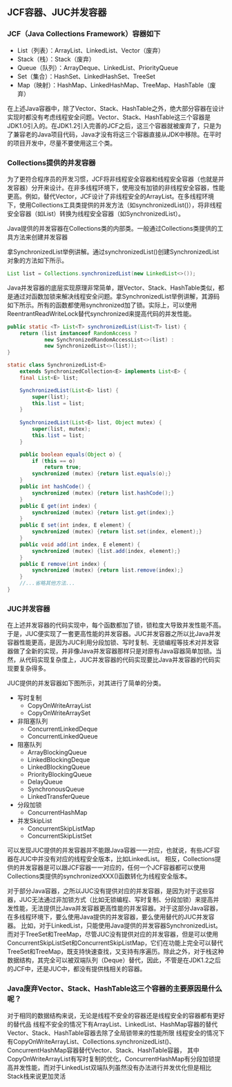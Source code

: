 ## JCF容器、JUC并发容器

### JCF（Java Collections Framework）容器如下
- List（列表）：ArrayList、LinkedList、Vector（废弃）
- Stack（栈）：Stack（废弃）
- Queue（队列）：ArrayDeque、LinkedList、PriorityQueue
- Set（集合）：HashSet、LinkedHashSet、TreeSet
- Map（映射）：HashMap、LinkedHashMap、TreeMap、HashTable（废弃）

在上述Java容器中，除了Vector、Stack、HashTable之外，绝大部分容器在设计实现时都没有考虑线程安全问题。Vector、Stack、HashTable这三个容器是JDK1.0引入的。在JDK1.2引入完善的JCF之后，这三个容器就被废弃了，只是为了兼容老的Java项目代码，Java才没有将这三个容器直接从JDK中移除。在平时的项目开发中，尽量不要使用这三个类。

### Collections提供的并发容器
为了更符合程序员的开发习惯，JCF将非线程安全容器和线程安全容器（也就是并发容器）分开来设计。在非多线程环境下，使用没有加锁的非线程安全容器，性能更高。例如，替代Vector，JCF设计了非线程安全的ArrayList。在多线程环境下，使用Collections工具类提供的并发方法（如synchronizedList()），将非线程安全容器（如List）转换为线程安全容器（如SynchronizedList）。

Java提供的并发容器在Collections类的内部类。一般通过Collections类提供的工具方法来创建并发容器

拿SynchronizedList举例讲解。通过synchronizedList()创建SynchronizedList对象的方法如下所示。
~~~java
List list = Collections.synchronizedList(new LinkedList<>());
~~~

Java并发容器的底层实现原理非常简单，跟Vector、Stack、HashTable类似，都是通过对函数加锁来解决线程安全问题。拿SynchronizedList举例讲解，其源码如下所示。所有的函数都使用synchronized加了锁。实际上，可以使用ReentrantReadWriteLock替代synchronized来提高代码的并发性能。
~~~java
public static <T> List<T> synchronizedList(List<T> list) {
    return (list instanceof RandomAccess ?
            new SynchronizedRandomAccessList<>(list) :
            new SynchronizedList<>(list));
}

static class SynchronizedList<E>
    extends SynchronizedCollection<E> implements List<E> {
    final List<E> list;

    SynchronizedList(List<E> list) {
        super(list);
        this.list = list;
    }
    
    SynchronizedList(List<E> list, Object mutex) {
        super(list, mutex);
        this.list = list;
    }

    public boolean equals(Object o) {
        if (this == o)
            return true;
        synchronized (mutex) {return list.equals(o);}
    }
    public int hashCode() {
        synchronized (mutex) {return list.hashCode();}
    }
    public E get(int index) {
        synchronized (mutex) {return list.get(index);}
    }
    public E set(int index, E element) {
        synchronized (mutex) {return list.set(index, element);}
    }
    public void add(int index, E element) {
        synchronized (mutex) {list.add(index, element);}
    }
    public E remove(int index) {
        synchronized (mutex) {return list.remove(index);}
    }
    //...省略其他方法...
}
~~~

### JUC并发容器
在上述并发容器的代码实现中，每个函数都加了锁，锁粒度大导致并发性能不高。于是，JUC便实现了一套更高性能的并发容器。JUC并发容器之所以比Java并发容器性能更高，是因为JUC利用分段加锁、写时复制、无锁编程等技术对并发容器做了全新的实现，并非像Java并发容器那样只是对原有Java容器简单加锁。当然，从代码实现复杂度上，JUC并发容器的代码实现要比Java并发容器的代码实现要复杂得多。

JUC提供的并发容器如下图所示，对其进行了简单的分类。
- 写时复制
  - CopyOnWriteArrayList
  - CopyOnWriteArraySet
- 非阻塞队列
  - ConcurrentLinkedDeque
  - ConcurrentLinkedQueue
- 阻塞队列
  - ArrayBlockingQueue
  - LinkedBlockingDeque
  - LinkedBlockingQueue
  - PriorityBlockingQueue
  - DelayQueue
  - SynchronousQueue
  - LinkedTransferQueue
- 分段加锁
  - ConcurrentHashMap
- 并发SkipList
  - ConcurrentSkipListMap
  - ConcurrentSkipListSet

可以发现JUC提供的并发容器并不能跟Java容器一一对应，也就说，有些JCF容器在JUC中并没有对应的线程安全版本，比如LinkedList。
相反，Collections提供的并发容器是可以跟JCF容器一一对应的，任何一个JCF容器都可以使用Collections类提供的synchronizedXXX()函数转化为线程安全版本。

对于部分Java容器，之所以JUC没有提供对应的并发容器，是因为对于这些容器，JUC无法通过非加锁方式（比如无锁编程、写时复制、分段加锁）来提高并发性能，无法提供比Java并发容器更高性能的并发容器。对于这部分Java容器，在多线程环境下，要么使用Java提供的并发容器，要么使用替代的JUC并发容器。
比如，对于LinkedList，只能使用Java提供的并发容器SynchronizedList。而对于TreeSet和TreeMap，尽管JUC没有提供对应的并发容器，但是可以使用ConcurrentSkipListSet和ConcurrentSkipListMap，它们在功能上完全可以替代TreeSet和TreeMap，既支持快速查找，又支持有序遍历。除此之外，对于栈这种数据结构，其完全可以被双端队列（Deque）替代，因此，不管是在JDK1.2之后的JCF中，还是JUC中，都没有提供栈相关的容器。


### Java废弃Vector、Stack、HashTable这三个容器的主要原因是什么呢？
对于相同的数据结构来说，无论是线程不安全的容器还是线程安全的容器都有更好的替代品
线程不安全的情况下有ArrayList、LinkedList、HashMap容器的替代Vector、Stack、HashTable容器去除了全局锁带来的性能所限
线程安全的情况下有CopyOnWriteArrayList、Collections.synchronizedList()、ConcurrentHashMap容器替代Vector、Stack、HashTable容器，
其中CopyOnWriteArrayList有写时复制的优化，ConcurrentHashMap有分段加锁提高并发性能，而对于LinkedList双端队列虽然没有办法进行并发优化但是相比Stack栈来说更加灵活



